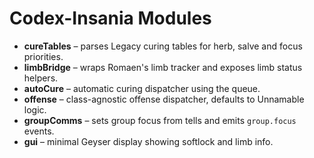 # Codex-Insania Modules

* **cureTables** – parses Legacy curing tables for herb, salve and focus priorities.
* **limbBridge** – wraps Romaen's limb tracker and exposes limb status helpers.
* **autoCure** – automatic curing dispatcher using the queue.
* **offense** – class-agnostic offense dispatcher, defaults to Unnamable logic.
* **groupComms** – sets group focus from tells and emits `group.focus` events.
* **gui** – minimal Geyser display showing softlock and limb info.
